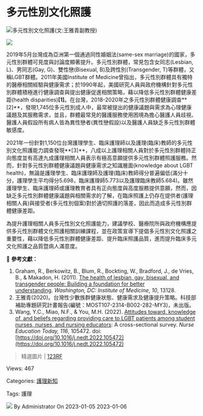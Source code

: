# 多元性別文化照護

![多元性別文化照護(文:王雅青副教授)](https://forum.nhri.edu.tw/wp-content/uploads/r127-1精選圖片_1200x600.jpg)

![](https://forum.nhri.edu.tw/wp-content/uploads/r127-2作者小圖.png)

2019年5月台灣成為亞洲第一個通過同性婚姻法(same-sex marriage)的國家，多元性別群體可見度與討論度顯著提升。多元性別群體，常見包含女同志(Lesbian, L)、男同志(Gay, G)、雙性戀(Bisexual, B)及跨性別(Transgender, T)等群體，又稱LGBT群體。2011年美國Institute of Medicine曾指出，多元性別群體具有獨特的醫療相關經驗與健康需求；於1990年起，美國研究人員與政府機構針對多元性別群體積極進行健康調查與提出健康促進相關策略，藉以降低多元性別群體健康差距(health disparities)**\[1\]**。在台灣，2018-2020年之多元性別群體健康調查**\[2\]**，發現1,745位多元性別成人中，最常被提出的健康議題與需求為心理健康議題及其服務需求，並且，群體最常見的醫護服務使用困境為擔心醫護人員歧視、醫護人員假設所有病人皆為異性戀者(異性戀假設)以及醫護人員缺乏多元性別群體敏感度。

2021年一份針對1,150位台灣護理學生、臨床護理師以及護理(臨床)教師的多元性別文化照護能力調查發現**\[3\]**，八成以上護理相關人員對於多元性別群體持正向態度並有高達九成護理相關人員表示有極高意願提供多元性別群體照護服務。然而，針對多元性別群體健康議題與健康需求之知識層面(knowledge about LGBT health)，無論是護理學生、臨床護理師及護理(臨床)教師得分普遍偏低(滿分十分，護理學生平均得分5.698，臨床護理師5.773以及護理臨床教師5.684)。雖然護理學生、臨床護理師或護理教育者具有正向態度與高度服務提供意願，然而，因缺乏多元性別群體健康議題與相關需求的了解，在臨床照護上仍存在提供者(護理相關人員)與接受者(多元性別個案)對於適切照護的落差，因此而造成多元性別群體健康差距。

為提升護理相關人員多元性別文化照護能力，建議學校、醫療院所與政府機構應提供多元性別群體文化照護相關訓練課程，並在政策宣導下提倡多元性別文化照護之重要性，藉以降低多元性別群體健康差距、提升臨床照護品質，進而提升臨床多元文化照護之品質暨病人滿意度。

🔖 **參考文獻：**

1.  Graham, R., Berkowitz, B., Blum, R., Bockting, W., Bradford, J., de Vries, B., & Makadon, H. (2011). [The health of lesbian, gay, bisexual, and transgender people: Building a foundation for better understanding](https://www.ncbi.nlm.nih.gov/books/NBK64806/). _Washington, DC: Institute of Medicine_, _10_, 13128.
2.  王雅青(2020)。台灣性少數族群健康狀態、健康需求及健康提升策略。科技部補助專題研究計畫報告(編號：MOST107-2314-B002-282-MY3)，未出版。
3.  Wang, Y.C., Miao, N.F., & You, M.H. (2022). [Attitudes toward, knowledge of, and beliefs regarding providing care to LGBT patients among student nurses, nurses, and nursing educators](https://www.sciencedirect.com/science/article/pii/S0260691722002088): A cross-sectional survey. _Nurse Education Today, 116_, 105472. doi:[https://doi.org/10.1016/j.nedt.2022.105472](https://doi.org/10.1016/j.nedt.2022.105472)

> 精選圖片 | [123RF](https://tw.123rf.com/photo_184600418_rainbow-wristbands-in-wrists-of-asian-boy-couple-with-blurred-background-concept-for-celebration-of-.html)

Views: 467

Categories: [護理新知](https://forum.nhri.edu.tw/category/scientific-research-news/nursing-new-knowledge/)

Tags: 護理

![](https://secure.gravatar.com/avatar/e2a35b2f59a71fb9e158130919a2339d?s=32&d=mm&r=g) By Administrator On 2023-01-05 2023-01-06
